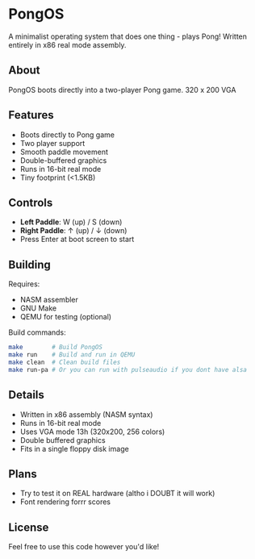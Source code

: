 # PongOS
A minimalist operating system that does one thing - plays Pong! Written entirely in x86 real mode assembly.

## About
PongOS boots directly into a two-player Pong game. 320 x 200 VGA 

## Features
- Boots directly to Pong game
- Two player support
- Smooth paddle movement
- Double-buffered graphics
- Runs in 16-bit real mode
- Tiny footprint (<1.5KB)

## Controls
- **Left Paddle**: W (up) / S (down)
- **Right Paddle**: ↑ (up) / ↓ (down)
- Press Enter at boot screen to start

## Building
Requires:
- NASM assembler
- GNU Make
- QEMU for testing (optional)

Build commands:
```bash
make        # Build PongOS
make run    # Build and run in QEMU
make clean  # Clean build files
make run-pa # Or you can run with pulseaudio if you dont have alsa
```

## Details
- Written in x86 assembly (NASM syntax)
- Runs in 16-bit real mode
- Uses VGA mode 13h (320x200, 256 colors)
- Double buffered graphics 
- Fits in a single floppy disk image

## Plans
- Try to test it on REAL hardware (altho i DOUBT it will work)
- Font rendering forrr scores

## License
Feel free to use this code however you'd like!
